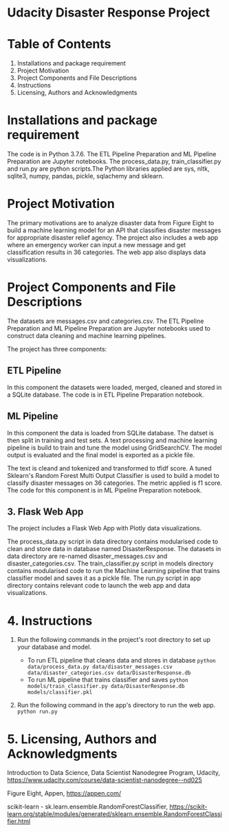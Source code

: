 # Udacity Disaster Response Project

# Table of Contents

1. Installations and package requirement
2. Project Motivation
3. Project Components and File Descriptions
4. Instructions
5. Licensing, Authors and Acknowledgments

# Installations and package requirement

The code is in Python 3.7.6. The ETL Pipeline Preparation and ML Pipeline Preparation are Jupyter notebooks. The process_data.py, train_classifier.py and run.py are python scripts.The Python libraries applied are sys, nltk, sqlite3, numpy, pandas, pickle, sqlachemy and sklearn. 

# Project Motivation

The primary motivations are to analyze disaster data from Figure Eight to build a machine learning model for an API that classifies disaster messages for appropriate disaster relief agency. The project also includes a web app where an emergency worker can input a new message and get classification results in 36 categories. The web app also displays data visualizations. 

# Project Components and File Descriptions

The datasets are messages.csv and categories.csv. The ETL Pipeline Preparation and ML Pipeline Preparation are Jupyter notebooks used to construct data cleaning and machine learning pipelines.

The project has three components: 

## ETL Pipeline

In this component the datasets were loaded, merged, cleaned and stored in a SQLite database. The code is in ETL Pipeline Preparation notebook. 

## ML Pipeline

In this component the data is loaded from SQLite database. The datset is then split in training and test sets. A text processing and machine learning pipeline is build to train and tune the model using GridSearchCV. The model output is evaluated and the final model is exported as a pickle file. 

The text is cleand and tokenized and transformed to tfidf score. A tuned Sklearn's Random Forest Multi Output Classifier is used to build a model to classify disaster messages on 36 categories. The metric applied is f1 score. The code for this component is in ML Pipeline Preparation notebook.

## 3. Flask Web App

The project includes a Flask Web App with Plotly data visualizations. 

The process_data.py script in data directory contains modularised code to clean and store data in database named DisasterResponse. The datasets in data directory are re-named disaster_messages.csv and disaster_categories.csv. The train_classifier.py script in models directory contains modularised code to run the Machine Learning pipeline that trains classifier model and saves it as a pickle file. The run.py script in app directory contains relevant code to launch the web app and data visualizations.

# 4. Instructions

1. Run the following commands in the project's root directory to set up your database and model.

    - To run ETL pipeline that cleans data and stores in database
        `python data/process_data.py data/disaster_messages.csv data/disaster_categories.csv data/DisasterResponse.db`
    - To run ML pipeline that trains classifier and saves
        `python models/train_classifier.py data/DisasterResponse.db models/classifier.pkl`

2. Run the following command in the app's directory to run the web app.
    `python run.py`

# 5. Licensing, Authors and Acknowledgments

Introduction to Data Science, Data Scientist Nanodegree Program, Udacity, https://www.udacity.com/course/data-scientist-nanodegree--nd025

Figure Eight, Appen, https://appen.com/

scikit-learn - sk.learn.ensemble.RandomForestClassifier, https://scikit-learn.org/stable/modules/generated/sklearn.ensemble.RandomForestClassifier.html
